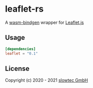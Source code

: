 # leaflet-rs

A [wasm-bindgen](https://github.com/rustwasm/wasm-bindgen)
wrapper for
[Leaflet.js](https://leafletjs.com/)

## Usage

```toml
[dependencies]
leaflet = "0.1"
```

## License

Copyright (c) 2020 - 2021 [slowtec GmbH](https://slowtec.de)
